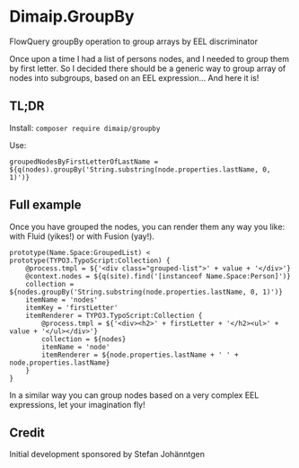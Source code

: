 # Dimaip.GroupBy
FlowQuery groupBy operation to group arrays by EEL discriminator

Once upon a time I had a list of persons nodes, and I needed to group them by first letter.
So I decided there should be a generic way to group array of nodes into subgroups, based on an EEL expression... And here it is!

## TL;DR

Install: `composer require dimaip/groupby`

Use:
```
groupedNodesByFirstLetterOfLastName = ${q(nodes).groupBy('String.substring(node.properties.lastName, 0, 1)')}
```

## Full example

Once you have grouped the nodes, you can render them any way you like: with Fluid (yikes!) or with Fusion (yay!).

```
prototype(Name.Space:GroupedList) < prototype(TYPO3.TypoScript:Collection) {
	@process.tmpl = ${'<div class="grouped-list">' + value + '</div>'}
	@context.nodes = ${q(site).find('[instanceof Name.Space:Person]')}
	collection = ${nodes.groupBy('String.substring(node.properties.lastName, 0, 1)')}
	itemName = 'nodes'
	itemKey = 'firstLetter'
	itemRenderer = TYPO3.TypoScript:Collection {
		@process.tmpl = ${'<div><h2>' + firstLetter + '</h2><ul>' + value + '</ul></div>'}
		collection = ${nodes}
		itemName = 'node'
		itemRenderer = ${node.properties.lastName + ' ' + node.properties.lastName}
	}
}
```

In a similar way you can group nodes based on a very complex EEL expressions, let your imagination fly!

## Credit

Initial development sponsored by Stefan Johänntgen
